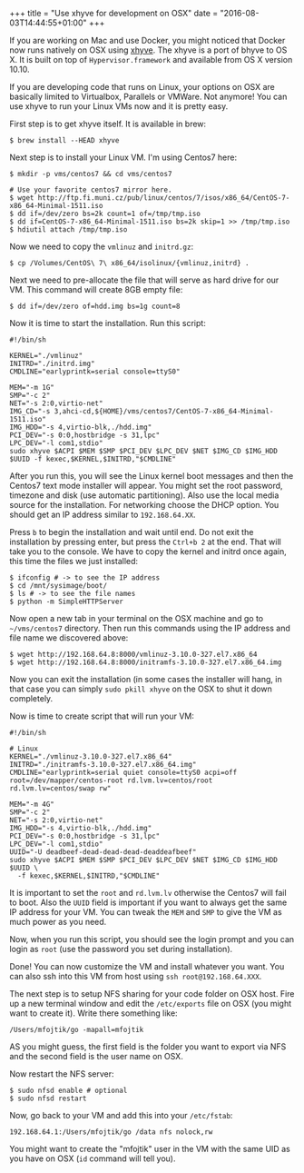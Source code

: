 +++
title = "Use xhyve for development on OSX"
date = "2016-08-03T14:44:55+01:00"
+++

If you are working on Mac and use Docker, you might noticed that Docker now runs
natively on OSX using [xhyve](http://www.xhyve.org/).
The xhyve is a port of bhyve to OS X. It is built on top of `Hypervisor.framework` and
available from OS X version 10.10.

If you are developing code that runs on Linux, your options on OSX are basically
limited to Virtualbox, Parallels or VMWare. Not anymore! You can use xhyve to
run your Linux VMs now and it is pretty easy.

First step is to get xhyve itself. It is available in brew:

```
$ brew install --HEAD xhyve
```

Next step is to install your Linux VM. I'm using Centos7 here:

```
$ mkdir -p vms/centos7 && cd vms/centos7

# Use your favorite centos7 mirror here.
$ wget http://ftp.fi.muni.cz/pub/linux/centos/7/isos/x86_64/CentOS-7-x86_64-Minimal-1511.iso
$ dd if=/dev/zero bs=2k count=1 of=/tmp/tmp.iso
$ dd if=CentOS-7-x86_64-Minimal-1511.iso bs=2k skip=1 >> /tmp/tmp.iso
$ hdiutil attach /tmp/tmp.iso
```

Now we need to copy the `vmlinuz` and `initrd.gz`:

```
$ cp /Volumes/CentOS\ 7\ x86_64/isolinux/{vmlinuz,initrd} .
```

Next we need to pre-allocate the file that will serve as hard drive for our VM.
This command will create 8GB empty file:

```
$ dd if=/dev/zero of=hdd.img bs=1g count=8
```

Now it is time to start the installation. Run this script:

```
#!/bin/sh

KERNEL="./vmlinuz"
INITRD="./initrd.img"
CMDLINE="earlyprintk=serial console=ttyS0"

MEM="-m 1G"
SMP="-c 2"
NET="-s 2:0,virtio-net"
IMG_CD="-s 3,ahci-cd,${HOME}/vms/centos7/CentOS-7-x86_64-Minimal-1511.iso"
IMG_HDD="-s 4,virtio-blk,./hdd.img"
PCI_DEV="-s 0:0,hostbridge -s 31,lpc"
LPC_DEV="-l com1,stdio"
sudo xhyve $ACPI $MEM $SMP $PCI_DEV $LPC_DEV $NET $IMG_CD $IMG_HDD $UUID -f kexec,$KERNEL,$INITRD,"$CMDLINE"
```

After you run this, you will see the Linux kernel boot messages and then the
Centos7 text mode installer will appear. You might set the root password,
timezone and disk (use automatic partitioning). Also use the local media source
for the installation. For networking choose the DHCP option. You should get an
IP address similar to `192.168.64.XX`.

Press `b` to begin the installation and wait until end. Do not exit the
installation by pressing enter, but press the `Ctrl+b 2` at the end. That will
take you to the console. We have to copy the kernel and initrd once again, this
time the files we just installed:

```
$ ifconfig # -> to see the IP address
$ cd /mnt/sysimage/boot/
$ ls # -> to see the file names
$ python -m SimpleHTTPServer
```

Now open a new tab in your terminal on the OSX machine and go to `~/vms/centos7`
directory. Then run this commands using the IP address and file name we
discovered above:

```
$ wget http://192.168.64.8:8000/vmlinuz-3.10.0-327.el7.x86_64
$ wget http://192.168.64.8:8000/initramfs-3.10.0-327.el7.x86_64.img
```

Now you can exit the installation (in some cases the installer will hang, in
that case you can simply `sudo pkill xhyve` on the OSX to shut it down
completely.

Now is time to create script that will run your VM:

```
#!/bin/sh

# Linux
KERNEL="./vmlinuz-3.10.0-327.el7.x86_64"
INITRD="./initramfs-3.10.0-327.el7.x86_64.img"
CMDLINE="earlyprintk=serial quiet console=ttyS0 acpi=off root=/dev/mapper/centos-root rd.lvm.lv=centos/root rd.lvm.lv=centos/swap rw"

MEM="-m 4G"
SMP="-c 2"
NET="-s 2:0,virtio-net"
IMG_HDD="-s 4,virtio-blk,./hdd.img"
PCI_DEV="-s 0:0,hostbridge -s 31,lpc"
LPC_DEV="-l com1,stdio"
UUID="-U deadbeef-dead-dead-dead-deaddeafbeef"
sudo xhyve $ACPI $MEM $SMP $PCI_DEV $LPC_DEV $NET $IMG_CD $IMG_HDD $UUID \
  -f kexec,$KERNEL,$INITRD,"$CMDLINE"
```

It is important to set the `root` and `rd.lvm.lv` otherwise the Centos7 will
fail to boot. Also the `UUID` field is important if you want to always get the
same IP address for your VM. You can tweak the `MEM` and `SMP` to give the VM as
much power as you need.

Now, when you run this script, you should see the login prompt and you can login
as `root` (use the password you set during installation).

Done! You can now customize the VM and install whatever you want. You can also
ssh into this VM from host using `ssh root@192.168.64.XXX`.

The next step is to setup NFS sharing for your code folder on OSX host. Fire up
a new terminal window and edit the `/etc/exports` file on OSX (you might want to
create it). Write there something like:

```
/Users/mfojtik/go -mapall=mfojtik
```

AS you might guess, the first field is the folder you want to export via NFS and
the second field is the user name on OSX.

Now restart the NFS server:

```
$ sudo nfsd enable # optional
$ sudo nfsd restart
```

Now, go back to your VM and add this into your `/etc/fstab`:

```
192.168.64.1:/Users/mfojtik/go /data nfs nolock,rw
```

You might want to create the "mfojtik" user in the VM with the same UID as you
have on OSX (`id` command will tell you).
